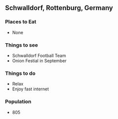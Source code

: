 ## Schwalldorf, Rottenburg, Germany

### Places to Eat
* None

### Things to see
* Schwalldorf Football Team
* Onion Festial in September


### Things to do
* Relax
* Enjoy fast internet

### Population
* 805
